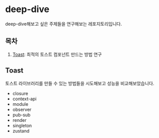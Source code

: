 # deep-dive

deep-dive해보고 싶은 주제들을 연구해보는 레포지토리입니다.

## 목차

1. [Toast](https://github.com/ShinYoung-Kim/deep-dive/blob/main/toast/README.md): 최적의 토스트 컴포넌트 만드는 방법 연구

## Toast

토스트 라이브러리를 만들 수 있는 방법들을 시도해보고 성능을 비교해보았습니다.

- closure
- context-api
- module
- observer
- pub-sub
- render
- singleton
- zustand
